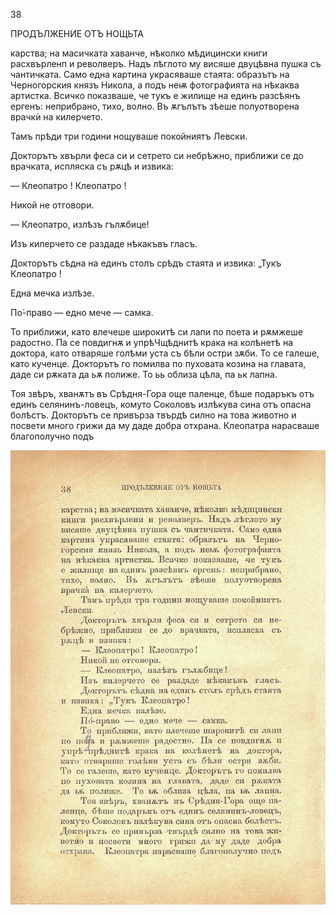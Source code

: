 ﻿38

ПРОДЪЛЖЕНИЕ ОТЪ НОЩЬТА

карства; на масичката хаванче, нѣколко мѣдицински книги расхвърленп и револверъ. Надъ лѣглото му висяше двуцѣвна пушка съ чантичката. Само една картина украсяваше стаята: образътъ на Черногорския князъ Никола, а подъ неѭ фотографията на нѣкаква артистка. Всичко показваше, че тукъ е жилище на единъ разсѣянъ ергенъ: неприбрано, тихо, волно. Въ ѫгълътъ зѣеше полуотворена врачкѝ на килерчето.

Тамъ прѣди три години нощуваше покойниятъ Левски.

Докторътъ хвърли феса си и сетрето си небрѣжно, приближи се до врачката, испляска съ рѫцѣ и извика:

— Клеопатро ! Клеопатро !

Никой не отговори.

— Клеопатро, излѣзъ гълѫбице!

Изъ килерчето се раздаде нѣкакъвъ гласъ.

Докторътъ сѣдна на единъ столъ срѣдъ стаята и извика: „Тукъ Клеопатро !

Една мечка излѣзе.

По́-право — едно мече — самка.

То приближи, като влечеше широкитѣ си лапи по поета и рѫмжеше радостно. Па се повдигнѫ и упрѣЧщѣднитѣ крака на колѣнетѣ на доктора, като отваряше голѣми уста съ бѣли остри зѫби. То се галеше, като кученце. Докторътъ го помилва по пуховата козина на главата, даде си рѫката да ьѫ полиже. То ьь облиза цѣла, па ьк лапна.

Тоя звѣръ, хванѫтъ въ Срѣдня-Гора още паленце, бѣше подаръкъ отъ единъ селянинъ-ловецъ, комуто Соколовъ излѣкува сина отъ опасна болѣстъ. Докторътъ се привърза твърдѣ силно на това животно и посвети много грижи да му даде добра отхрана. Клеопатра нарасваше благополучно подъ

![original](../images/049.jpg)

